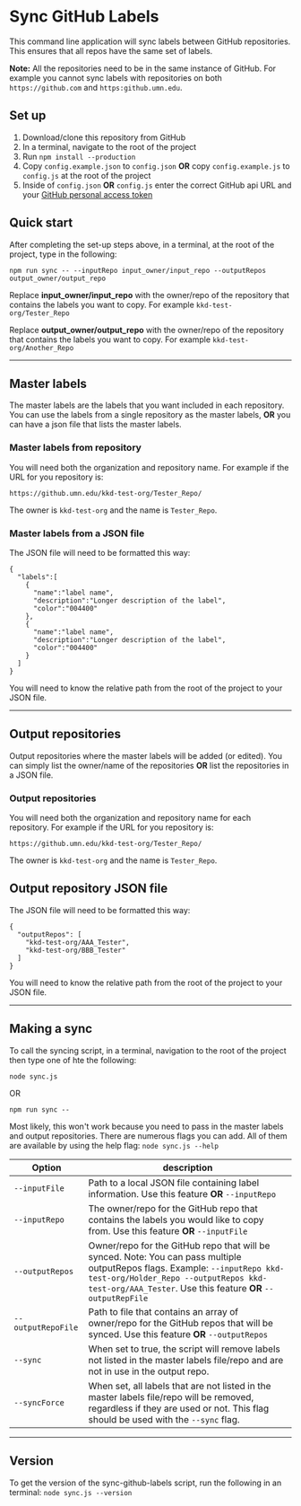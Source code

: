 # Sync GitHub Labels

This command line application will sync labels between GitHub repositories. This ensures that all repos have the same set of labels.

**Note:** All the repositories need to be in the same instance of GitHub. For example you cannot sync labels with repositories on both `https://github.com` and `https:github.umn.edu`.

## Set up

1. Download/clone this repository from GitHub
1. In a terminal, navigate to the root of the project
1. Run `npm install --production`
1. Copy `config.example.json` to `config.json`  **OR** copy `config.example.js` to `config.js` at the root of the project
1. Inside of `config.json` **OR** `config.js` enter the correct GitHub api URL and your [GitHub personal access token](https://help.github.com/en/github/authenticating-to-github/creating-a-personal-access-token-for-the-command-line)
 

## Quick start
After completing the set-up steps above, in a terminal, at the root of the project, type in the following:
```
npm run sync -- --inputRepo input_owner/input_repo --outputRepos output_owner/output_repo
```

Replace **input_owner/input_repo** with the owner/repo of the repository that contains the labels you want to copy.  For example `kkd-test-org/Tester_Repo`

Replace **output_owner/output_repo** with the owner/repo of the repository that contains the labels you want to copy.  For example `kkd-test-org/Another_Repo`

---

## Master labels

The master labels are the labels that you want included in each repository. You can use the labels from a single repository as the master labels, **OR** you can have a json file that lists the master labels.

### Master labels from repository

You will need both the organization and repository name. For example if the URL for you repository is:

```
https://github.umn.edu/kkd-test-org/Tester_Repo/
```

The owner is `kkd-test-org` and the name is `Tester_Repo`.

### Master labels from a JSON file

The JSON file will need to be formatted this way:

```
{
  "labels":[
    {
      "name":"label name",
      "description":"Longer description of the label",
      "color":"004400"
    },
    {
      "name":"label name",
      "description":"Longer description of the label",
      "color":"004400"
    }
  ]
}
```

You will need to know the relative path from the root of the project to your JSON file.

---

## Output repositories

Output repositories where the master labels will be added (or edited). You can simply list the owner/name of the repositories **OR** list the repositories in a JSON file.

### Output repositories

You will need both the organization and repository name for each repository. For example if the URL for you repository is:

```
https://github.umn.edu/kkd-test-org/Tester_Repo/
```

The owner is `kkd-test-org` and the name is `Tester_Repo`.



## Output repository JSON file

The JSON file will need to be formatted this way:

```
{
  "outputRepos": [
    "kkd-test-org/AAA_Tester",
    "kkd-test-org/BBB_Tester"
  ]
}

```

You will need to know the relative path from the root of the project to your JSON file.

---

## Making a sync

To call the syncing script, in a terminal, navigation to the root of the project then type  one of hte the following:

```
node sync.js
```
OR
```
npm run sync -- 
```

Most likely, this won't work because you need to pass in the master labels and output repositories. There are numerous flags you can add. All of them are available by using the help flag: `node sync.js --help`

| Option            | description                                                                                                                                                                                                                         |
| ----------------- | ----------------------------------------------------------------------------------------------------------------------------------------------------------------------------------------------------------------------------------- |
| `--inputFile`     | Path to a local JSON file containing label information. Use this feature **OR** `--inputRepo`                                                                                                                                       |
| `--inputRepo`     | The owner/repo for the GitHub repo that contains the labels you would like to copy from. Use this feature **OR** `--inputFile`                                                                                                      |
| `--outputRepos`   | Owner/repo for the GitHub repo that will be synced. Note: You can pass multiple outputRepos flags. Example: `--inputRepo kkd-test-org/Holder_Repo --outputRepos kkd-test-org/AAA_Tester`. Use this feature **OR** `--outputRepFile` |
| `--outputRepoFile` | Path to file that contains an array of owner/repo for the GitHub repos that will be synced. Use this feature **OR** `--outputRepos`                                                                                                 |
| `--sync`          | When set to true, the script will remove labels not listed in the master labels file/repo and are not in use in the output repo.                                                                                                    |
| `--syncForce`     | When set, all labels that are not listed in the master labels file/repo will be removed, regardless if they are used or not. This flag should be used with the `--sync` flag.                                                       |

---

## Version

To get the version of the sync-github-labels script, run the following in an terminal: `node sync.js --version`
